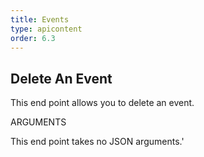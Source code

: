 ```yaml
---
title: Events
type: apicontent
order: 6.3
---
```

## Delete An Event
This end point allows you to delete an event.

ARGUMENTS

This end point takes no JSON arguments.'
